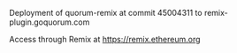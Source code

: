 Deployment of quorum-remix at commit 45004311 to remix-plugin.goquorum.com

Access through Remix at https://remix.ethereum.org
